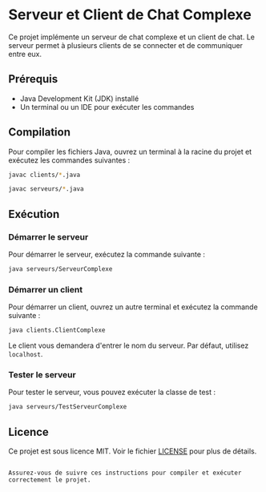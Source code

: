# Serveur et Client de Chat Complexe

Ce projet implémente un serveur de chat complexe et un client de chat. Le serveur permet à plusieurs clients de se connecter et de communiquer entre eux.

## Prérequis

- Java Development Kit (JDK) installé
- Un terminal ou un IDE pour exécuter les commandes

## Compilation

Pour compiler les fichiers Java, ouvrez un terminal à la racine du projet et exécutez les commandes suivantes :

```sh
javac clients/*.java

javac serveurs/*.java
```

## Exécution

### Démarrer le serveur

Pour démarrer le serveur, exécutez la commande suivante :

```sh
java serveurs/ServeurComplexe
```

### Démarrer un client

Pour démarrer un client, ouvrez un autre terminal et exécutez la commande suivante :

```sh
java clients.ClientComplexe
```

Le client vous demandera d'entrer le nom du serveur. Par défaut, utilisez `localhost`.

### Tester le serveur

Pour tester le serveur, vous pouvez exécuter la classe de test :

```sh
java serveurs/TestServeurComplexe
```

## Licence

Ce projet est sous licence MIT. Voir le fichier [LICENSE](LICENSE) pour plus de détails.
```

Assurez-vous de suivre ces instructions pour compiler et exécuter correctement le projet.
